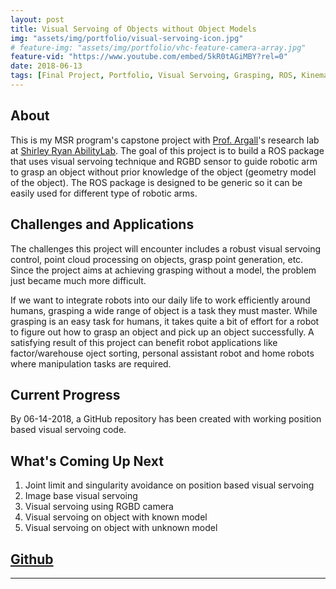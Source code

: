 ```yaml
---
layout: post
title: Visual Servoing of Objects without Object Models
img: "assets/img/portfolio/visual-servoing-icon.jpg"
# feature-img: "assets/img/portfolio/vhc-feature-camera-array.jpg"
feature-vid: "https://www.youtube.com/embed/5kR0tAGiMBY?rel=0"
date: 2018-06-13
tags: [Final Project, Portfolio, Visual Servoing, Grasping, ROS, Kinematics, Control]
---
```


## About

This is my MSR program's capstone project with [Prof. Argall][Argall]'s research lab at [Shirley Ryan AbilityLab][SRALAB]. The goal of this project is to build a ROS package that uses visual servoing technique and RGBD sensor to guide robotic arm to grasp an object without prior knowledge of the object (geometry model of the object). The ROS package is designed to be generic so it can be easily used for different type of robotic arms.

## Challenges and Applications

The challenges this project will encounter includes a robust visual servoing control, point cloud processing on objects, grasp point generation, etc. Since the project aims at achieving grasping without a model, the problem just became much more difficult.

If we want to integrate robots into our daily life to work efficiently around humans, grasping a wide range of object is a task they must master. While grasping is an easy task for humans, it takes quite a bit of effort for a robot to figure out how to grasp an object and pick up an object successfully. A satisfying result of this project can benefit robot applications like factor/warehouse oject sorting, personal assistant robot and home robots where manipulation tasks are required.

## Current Progress

By 06-14-2018, a GitHub repository has been created with working position based visual servoing code.

## What's Coming Up Next

1. Joint limit and singularity avoidance on position based visual servoing
2. Image base visual servoing
3. Visual servoing using RGBD camera
4. Visual servoing on object with known model
5. Visual servoing on object with unknown model


## [Github][ArmVS]

***
[ArmVS]: https://github.com/willshw/ArmVS
[Argall]: http://users.eecs.northwestern.edu/~argall/
[SRALAB]: https://www.sralab.org/
